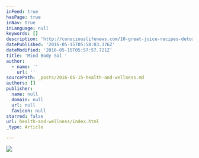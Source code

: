 ```yaml
---
inFeed: true
hasPage: true
inNav: true
inLanguage: null
keywords: []
description: 'http://consciouslifenews.com/10-great-juice-recipes-detoxing-body/1179891/ '
datePublished: '2016-05-15T05:58:03.376Z'
dateModified: '2016-05-15T05:57:57.721Z'
title: 'Mind Body Sol '
author:
  - name: ''
    url: ''
sourcePath: _posts/2016-05-15-health-and-wellness.md
authors: []
publisher:
  name: null
  domain: null
  url: null
  favicon: null
starred: false
url: health-and-wellness/index.html
_type: Article

---
```

![](https://the-grid-user-content.s3-us-west-2.amazonaws.com/fdcda620-c5d4-4871-808c-d923e37bba6e.jpg)